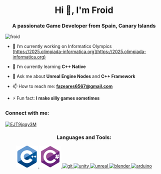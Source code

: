 <h1 align="center">Hi 👋, I'm Froid</h1>
<h3 align="center">A passionate Game Developer from Spain, Canary Islands</h3>

<p align="left"> 
  <img src="https://komarev.com/ghpvc/?username=froid&label=Profile%20views&color=0e75b6&style=flat" alt="froid" /> 
</p>

- 🔭 I’m currently working on Informatics Olympics [https://2025.olimpiada-informatica.org](https://2025.olimpiada-informatica.org)

- 🌱 I’m currently learning **C++ Native**

- 💬 Ask me about **Unreal Engine Nodes** and **C++ Framework**

- 📫 How to reach me: **fazeares6567@gmail.com**

- ⚡ Fun fact: **I make silly games sometimes**

<h3 align="left">Connect with me:</h3>
<p align="left">
  <a href="https://discord.gg/EJT9jqqy3M" target="blank">
    <img align="center" src="https://raw.githubusercontent.com/rahuldkjain/github-profile-readme-generator/master/src/images/icons/Social/discord.svg" alt="EJT9jqqy3M" height="30" width="40" />
  </a>
</p>

<h3 align="center">Languages and Tools:</h3>
<p align="center">
  <!-- C++ -->
  <a href="https://www.w3schools.com/cpp/" target="_blank" rel="noreferrer">
    <img src="https://raw.githubusercontent.com/devicons/devicon/master/icons/cplusplus/cplusplus-original.svg" alt="cplusplus" width="70" height="70"/>
  </a>

  <!-- C# -->
  <a href="https://www.w3schools.com/cs/" target="_blank" rel="noreferrer">
    <img src="https://raw.githubusercontent.com/devicons/devicon/master/icons/csharp/csharp-original.svg" alt="csharp" width="70" height="70"/>
  </a>

  <!-- Git -->
  <a href="https://git-scm.com/" target="_blank" rel="noreferrer">
    <img src="https://www.vectorlogo.zone/logos/git-scm/git-scm-icon.svg" alt="git" width="120" height="120"/>
  </a>

  <!-- Unity -->
  <a href="https://unity.com/" target="_blank" rel="noreferrer">
    <img src="https://www.vectorlogo.zone/logos/unity3d/unity3d-icon.svg" alt="unity" width="150" height="150"/>
  </a>

  <!-- Unreal Engine -->
  <a href="https://unrealengine.com/" target="_blank" rel="noreferrer">
    <img src="https://raw.githubusercontent.com/kenangundogan/fontisto/036b7eca71aab1bef8e6a0518f7329f13ed62f6b/icons/svg/brand/unreal-engine.svg" alt="unreal" width="150" height="150"/>
  </a>

  <!-- Blender -->
  <a href="https://www.blender.org/" target="_blank" rel="noreferrer">
    <img src="https://download.blender.org/branding/community/blender_community_badge_white.svg" alt="blender" width="100" height="100"/>
  </a>

  <!-- Arduino -->
  <a href="https://www.arduino.cc/" target="_blank" rel="noreferrer">
    <img src="https://cdn.worldvectorlogo.com/logos/arduino-1.svg" alt="arduino" width="50" height="50"/>
  </a>
</p>
